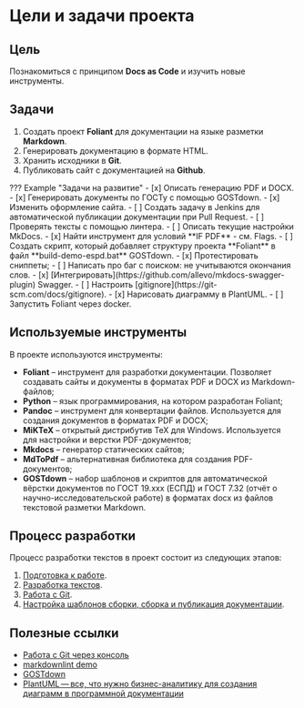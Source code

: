 # Цели и задачи проекта

## Цель

Познакомиться с принципом **Docs as Code** и изучить новые инструменты.

## Задачи

1. Создать проект **Foliant** для документации на языке разметки **Markdown**.
2. Генерировать документацию в формате HTML.
3. Хранить исходники в **Git**.
4. Публиковать сайт с документацией на **Github**. 

<if targets="site, ghp" kind="any">
??? Example "Задачи на развитие"
    - [x] Описать генерацию PDF и DOCX.
    - [x] Генерировать документы по ГОСТу с помощью GOSTdown.
    - [x] Изменить оформление сайта.
    - [ ] Создать задачу в Jenkins для автоматической публикации документации при Pull Request.
    - [ ] Проверять тексты с помощью линтера.
    - [ ] Описать текущие настройки MkDocs.
    - [x] Найти инструмент для условий **IF PDF** - см. Flags.
    - [ ] Создать скрипт, который добавляет структуру проекта **Foliant** в файл **build-demo-espd.bat** GOSTdown.
    - [x] Протестировать сниппеты;
    - [ ] Написать про баг с поиском: не учитываются окончания слов.
    - [x] [Интегрировать](https://github.com/allevo/mkdocs-swagger-plugin) Swagger.
    - [ ] Настроить [gitignore](https://git-scm.com/docs/gitignore).
    - [x] Нарисовать диаграмму в PlantUML.
    - [ ] Запустить Foliant через docker.
</if>

## Используемые инструменты

В проекте используются инструменты:

- **Foliant** – инструмент для разработки документации. Позволяет создавать сайты и документы в форматах PDF и DOCX из Markdown-файлов;
- **Python** – язык программирования, на котором разработан Foliant;
- **Pandoc** – инструмент для конвертации файлов. Используется для создания документов в форматах PDF и DOCX;
- **MiKTeX** – открытый дистрибутив TeX для Windows. Используется для настройки и верстки PDF-документов;
- **Mkdocs** – генератор статических сайтов;
- **MdToPdf** – альтернативная библиотека для создания PDF-документов;
- **GOSTdown** – набор шаблонов и скриптов для автоматической вёрстки документов по ГОСТ 19.xxx (ЕСПД) и ГОСТ 7.32 (отчёт о научно-исследовательской работе) в форматах docx из файлов текстовой разметки Markdown.

## Процесс разработки

Процесс разработки текстов в проект состоит из следующих этапов:

1. [Подготовка к работе](start.md).
1. [Разработка текстов](docs.md).
1. [Работа с Git](git.md).
1. [Настройка шаблонов сборки, сборка и публикация документации](publish.md).

## Полезные ссылки

- [Работа с Git через консоль](https://htmlacademy.ru/blog/useful/git/git-console)
- [markdownlint demo](https://dlaa.me/markdownlint/)
- [GOSTdown](https://gitlab.iaaras.ru/iaaras/gostdown)
- [PlantUML — все, что нужно бизнес-аналитику для создания диаграмм в программной документации](https://habr.com/ru/post/416077/)
